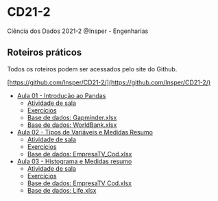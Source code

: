 # CD21-2
Ciência dos Dados 2021-2 @Insper - Engenharias

## Roteiros práticos

Todos os roteiros podem ser acessados pelo site do Github.

[https://github.com/Insper/CD21-2/](https://github.com/Insper/CD21-2/)

- [Aula 01 - Introdução ao Pandas](./aula01)
    - [Atividade de sala](./aula01/Aula01_Atividade_ExploratoriaManipularDF.ipynb)
    - [Exercícios](./aula01/Aula01_Exercicios_ExploratoriaManipularDF.ipynb)
    - [Base de dados: Gapminder.xlsx](./aula01/Gapminder.xlsx)
    - [Base de dados: WorldBank.xlsx](./aula01/WorldBank.xlsx)
- [Aula 02 - Tipos de Variáveis e Medidas Resumo](./aula02)
    - [Atividade de sala](./aula02/Aula02-Atividade_PandasETiposDeVariaveis.ipynb)
    - [Exercícios](./aula02/Aula02-Exercicios_PandasETiposDeVariaveis.ipynb)
    - [Base de dados: EmpresaTV_Cod.xlsx](./aula02/EmpresaTV_Cod.xlsx)
- [Aula 03 - Histograma e Medidas resumo](./aula03)
    - [Atividade de sala](./aula03/Aula03_Atividade_ExplorandoVariáveisQuantitativas_TV.ipynb)
    - [Exercícios](./aula03/Aula03_Exercicio_ExplorandoVariáveisQuantitativas_LIFE.ipynb)
    - [Base de dados: EmpresaTV Cod.xlsx](./aula03/EmpresaTV_Cod.xlsx)
    - [Base de dados: Life.xlsx](./aula03/Life.xlsx)


